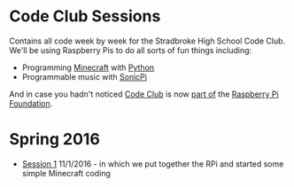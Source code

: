 # Code Club Sessions
Contains all code week by week for the Stradbroke High School Code Club. We'll be using Raspberry Pis to do all sorts of fun things including:
 * Programming [Minecraft](http://pi.minecraft.net/) with [Python](http://www.stuffaboutcode.com/p/minecraft.html)
 * Programmable music with [SonicPi](http://sonic-pi.net/)

And in case you hadn't noticed [Code Club](https://www.codeclub.org.uk/) is now [part of](https://www.raspberrypi.org/blog/putting-a-code-club-in-every-community/) the [Raspberry Pi Foundation](https://www.raspberrypi.org).

# Spring 2016
 * [Session 1](2016_01_11_session_1) 11/1/2016 - in which we put together the RPi and started some simple Minecraft coding